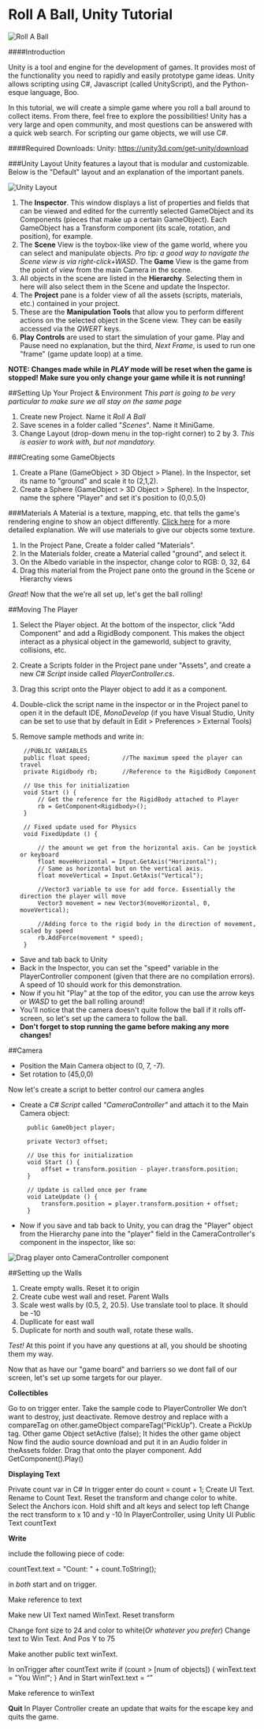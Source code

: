 # Roll A Ball, Unity Tutorial
![Roll A Ball](http://i.imgur.com/2PcxbWz.gif)

####Introduction

Unity is a tool and engine for the development of games. It provides most of the functionality you need to rapidly and easily prototype game ideas. Unity allows scripting using C#, Javascript (called UnityScript), and the Python-esque language, Boo.

In this tutorial, we will create a simple game where you roll a ball around to collect items. From there, feel free to explore the possibilities! Unity has a very large and open community, and most questions can be answered with a quick web search. For scripting our game objects, we will use C#.

####Required Downloads: 
Unity: https://unity3d.com/get-unity/download

###Unity Layout
Unity features a layout that is modular and customizable. Below is the "Default" layout and an explanation of the important panels.

![Unity Layout](http://i.imgur.com/9aCt2rK.png)

1. The **Inspector**. This window displays a list of properties and fields that can be viewed and edited for the currently selected GameObject and its Components (pieces that make up a certain GameObject). Each GameObject has a Transform component (its scale, rotation, and position), for example.
2. The **Scene** View is the toybox-like view of the game world, where you can select and manipulate objects. _Pro tip: a good way to navigate the Scene view is via right-click+WASD_. The **Game** View is the game from the point of view from the main Camera in the scene.
3. All objects in the scene are listed in the **Hierarchy**. Selecting them in here will also select them in the Scene and update the Inspector.
4. The **Project** pane is a folder view of all the assets (scripts, materials, etc.) contained in your project. 
5. These are the **Manipulation Tools** that allow you to perform different actions on the selected object in the Scene view. They can be easily accessed via the _QWERT_ keys.
6. **Play Controls** are used to start the simulation of your game. Play and Pause need no explanation, but the third, _Next Frame_, is used to run one "frame" (game update loop) at a time.

**NOTE: Changes made while in _PLAY_ mode will be reset when the game is stopped! Make sure you only change your game while it is not running!**

##Setting Up Your Project & Environment
_This part is going to be very particular to make sure we all stay on the same page_

1. Create new Project. Name it *Roll A Ball*
2. Save scenes in a folder called "_Scenes_". Name it MiniGame.
3. Change Layout (drop-down menu in the top-right corner) to 2 by 3. _This is easier to work with, but not mandatory._

###Creating some GameObjects
1. Create a Plane (GameObject > 3D Object > Plane). In the Inspector, set its name to "ground" and scale it to (2,1,2).
2. Create a Sphere (GameObject > 3D Object > Sphere). In the Inspector, name the sphere "Player" and set it's position to (0,0.5,0)

###Materials
A Material is a texture, mapping, etc. that tells the game's rendering engine to show an object differently. [Click here](http://gametextures.com/blog/2014/02/10/a-beginners-guide-to-video-game-materials/) for a more detailed explanation. We will use materials to give our objects some texture.

1. In the Project Pane, Create a folder called "Materials". 
2. In the Materials folder, create a Material called "ground", and select it.
3. On the Albedo variable in the inspector, change color to RGB: 0, 32, 64
4. Drag this material from the Project pane onto the ground in the Scene or Hierarchy views

*Great*! Now that the we're all set up, let's get the ball rolling!

##Moving The Player
1. Select the Player object. At the bottom of the inspector, click "Add Component" and add a RigidBody component. This makes the object interact as a physical object in the gameworld, subject to gravity, collisions, etc.
2. Create a Scripts folder in the Project pane under "Assets", and create a new _C# Script_ inside called _PlayerController.cs_.
3. Drag this script onto the Player object to add it as a component.
4. Double-click the script name in the inspector or in the Project panel to open it in the default IDE, _MonoDevelop_ (if you have Visual Studio, Unity can be set to use that by default in Edit > Preferences > External Tools)
4. Remove sample methods and write in:

        //PUBLIC VARIABLES
        public float speed;         //The maximum speed the player can travel
        private Rigidbody rb;       //Reference to the RigidBody Component
        
        // Use this for initialization
        void Start () {
            // Get the reference for the RigidBody attached to Player
            rb = GetComponent<Rigidbody>();
        }
        
        // Fixed update used for Physics
        void FixedUpdate () {
        
            // the amount we get from the horizontal axis. Can be joystick or keyboard
            float moveHorizontal = Input.GetAxis("Horizontal");
            // Same as horizontal but on the vertical axis.
            float moveVertical = Input.GetAxis("Vertical");
            
            //Vector3 variable to use for add force. Essentially the direction the player will move
            Vector3 movement = new Vector3(moveHorizontal, 0, moveVertical);
            
            //Adding force to the rigid body in the direction of movement, scaled by speed
            rb.AddForce(movement * speed);
        }

* Save and tab back to Unity
* Back in the Inspector, you can set the "speed" variable in the PlayerController component (given that there are no compilation errors). A speed of 10 should work for this demonstration.
* Now if you hit "Play" at the top of the editor, you can use the arrow keys or _WASD_ to get the ball rolling around!
* You'll notice that the camera doesn't quite follow the ball if it rolls off-screen, so let's set up the camera to follow the ball.
* **Don't forget to stop running the game before making any more changes!**

##Camera

* Position the Main Camera object to (0, 7, -7).
* Set rotation to (45,0,0)

Now let's create a script to better control our camera angles
* Create a _C# Script_ called _"CameraController"_ and attach it to the Main Camera object:

        public GameObject player;
        
        private Vector3 offset;
        
        // Use this for initialization
        void Start () {
            offset = transform.position - player.transform.position;
        }
        
        // Update is called once per frame
        void LateUpdate () {
            transform.position = player.transform.position + offset;
        }

* Now if you save and tab back to Unity, you can drag the "Player" object from the Hierarchy pane into the "player" field in the CameraController's component in the inspector, like so:

![Drag player onto CameraController component](http://i.imgur.com/3OE3Ssq.gif)

##Setting up the Walls

1. Create empty walls. Reset it to origin
2. Create cube west wall and reset. Parent Walls
3. Scale west walls by (0.5, 2, 20.5). Use translate tool to place. It should be -10
4. Dupllicate for east wall
5. Duplicate for north and south wall, rotate these walls.

_Test!_  At this point if you have any questions at all, you should be shooting them my way.

Now that as have our "game board" and barriers so we dont fall of our screen, let's set up some targets for our player.

**Collectibles**

Go to on trigger enter. Take the sample code to PlayerController
We don’t want to destroy, just deactivate. 
Remove destroy and replace with a compareTag on other.gameObject 
compareTag(“PickUp”). Create a PickUp tag.
Other game Object setActive (false);
It hides the other game object  
Now find the audio source download and put it in an Audio folder in theAssets folder. Drag that onto the player component. Add GetComponent<AudioSource>().Play()

**Displaying Text**

Private count var in C#
In trigger enter do count = count + 1;
Create UI Text. Rename to Count Text. Reset the transform and change color to white.
Select the Anchors icon. Hold shift and alt keys and select top left
Change the rect transform to x 10 and y -10
In PlayerController, using Unity UI
Public Text countText

**Write**

include the following piece of code:

countText.text = "Count: " + count.ToString();

in *both* start and on trigger.

Make reference to text

Make new UI Text named WinText. Reset transform

Change font size to 24 and color to white(_Or whatever you prefer_)
Change text to Win Text. And Pos Y to 75

Make another public text winText.

In onTrigger after countText write
if (count > [num of objects]) {
                winText.text = "You Win!";
            }
And in Start winText.text = “”

Make reference to winText

**Quit**
In Player Controller create an update that waits for the escape key and quits the game.




























